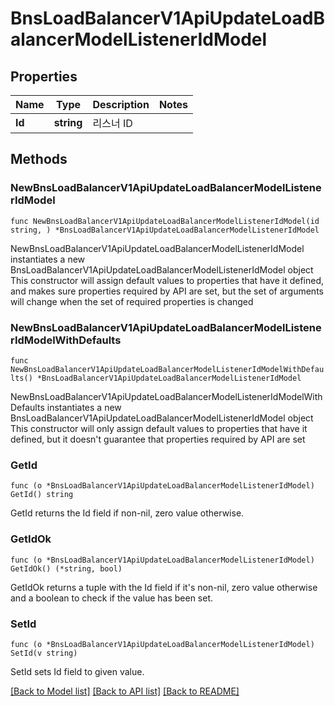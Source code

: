 # BnsLoadBalancerV1ApiUpdateLoadBalancerModelListenerIdModel

## Properties

Name | Type | Description | Notes
------------ | ------------- | ------------- | -------------
**Id** | **string** | 리스너 ID | 

## Methods

### NewBnsLoadBalancerV1ApiUpdateLoadBalancerModelListenerIdModel

`func NewBnsLoadBalancerV1ApiUpdateLoadBalancerModelListenerIdModel(id string, ) *BnsLoadBalancerV1ApiUpdateLoadBalancerModelListenerIdModel`

NewBnsLoadBalancerV1ApiUpdateLoadBalancerModelListenerIdModel instantiates a new BnsLoadBalancerV1ApiUpdateLoadBalancerModelListenerIdModel object
This constructor will assign default values to properties that have it defined,
and makes sure properties required by API are set, but the set of arguments
will change when the set of required properties is changed

### NewBnsLoadBalancerV1ApiUpdateLoadBalancerModelListenerIdModelWithDefaults

`func NewBnsLoadBalancerV1ApiUpdateLoadBalancerModelListenerIdModelWithDefaults() *BnsLoadBalancerV1ApiUpdateLoadBalancerModelListenerIdModel`

NewBnsLoadBalancerV1ApiUpdateLoadBalancerModelListenerIdModelWithDefaults instantiates a new BnsLoadBalancerV1ApiUpdateLoadBalancerModelListenerIdModel object
This constructor will only assign default values to properties that have it defined,
but it doesn't guarantee that properties required by API are set

### GetId

`func (o *BnsLoadBalancerV1ApiUpdateLoadBalancerModelListenerIdModel) GetId() string`

GetId returns the Id field if non-nil, zero value otherwise.

### GetIdOk

`func (o *BnsLoadBalancerV1ApiUpdateLoadBalancerModelListenerIdModel) GetIdOk() (*string, bool)`

GetIdOk returns a tuple with the Id field if it's non-nil, zero value otherwise
and a boolean to check if the value has been set.

### SetId

`func (o *BnsLoadBalancerV1ApiUpdateLoadBalancerModelListenerIdModel) SetId(v string)`

SetId sets Id field to given value.



[[Back to Model list]](../README.md#documentation-for-models) [[Back to API list]](../README.md#documentation-for-api-endpoints) [[Back to README]](../README.md)


